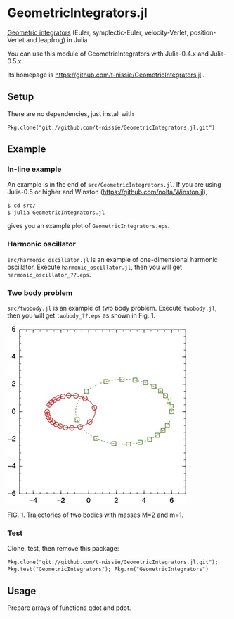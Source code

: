 GeometricIntegrators.jl
=======================
[Geometric integrators](https://en.wikipedia.org/wiki/Geometric_integrator)
(Euler, symplectic-Euler, velocity-Verlet, position-Verlet and leapfrog) in Julia

You can use this module of GeometricIntegrators with Julia-0.4.x and Julia-0.5.x.

Its homepage is https://github.com/t-nissie/GeometricIntegrators.jl .

## Setup
There are no dependencies, just install with

    Pkg.clone("git://github.com/t-nissie/GeometricIntegrators.jl.git")

## Example
### In-line example
An example is in the end of `src/GeometricIntegrators.jl`.
If you are using Julia-0.5 or higher and
Winston (https://github.com/nolta/Winston.jl),

    $ cd src/
    $ julia GeometricIntegrators.jl

gives you an example plot of `GeometricIntegrators.eps`.

### Harmonic oscillator
`src/harmonic_oscillator.jl` is an example of one-dimensional harmonic oscillator.
Execute `harmonic_oscillator.jl`, then you will get `harmonic_oscillator_??.eps`.

### Two body problem
`src/twobody.jl` is an example of two body problem.
Execute `twobody.jl`, then you will get `twobody_??.eps` as shown in Fig. 1.

![twobody](https://raw.githubusercontent.com/t-nissie/GeometricIntegrators.jl/master/docs/twobody.jpg "two body problem")

FIG. 1. Trajectories of two bodies with masses M=2 and m=1.

### Test
Clone, test, then remove this package:

    Pkg.clone("git://github.com/t-nissie/GeometricIntegrators.jl.git"); Pkg.test("GeometricIntegrators"); Pkg.rm("GeometricIntegrators")

## Usage
Prepare arrays of functions qdot and pdot.
